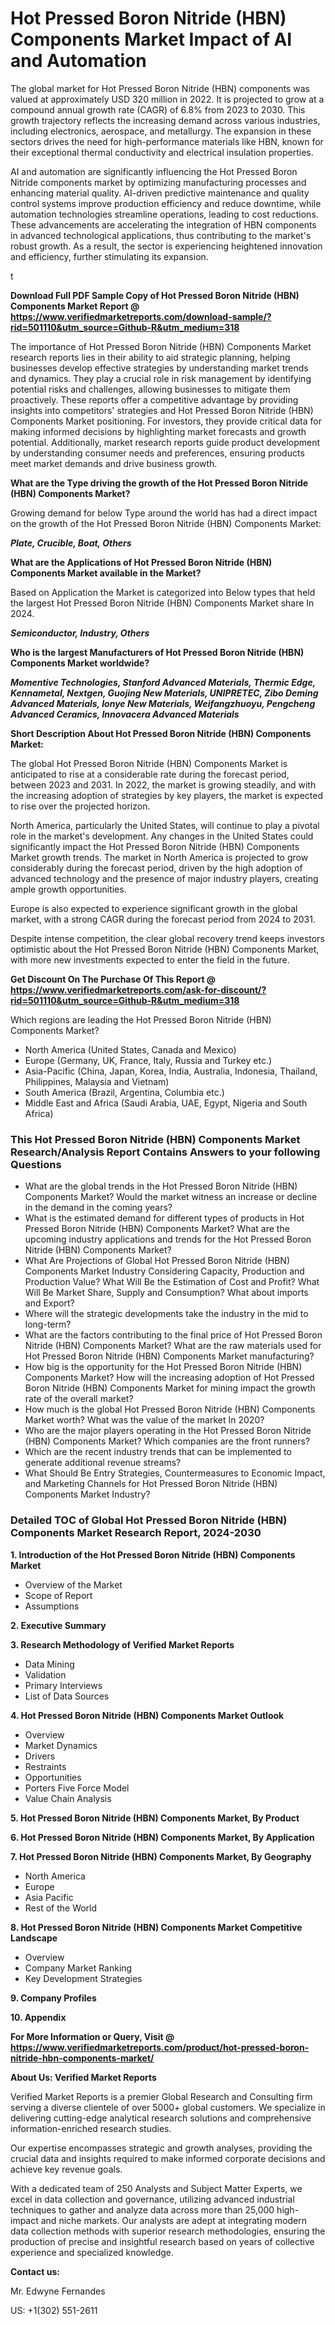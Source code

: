<meta name="title" content="Global  Hot Pressed Boron Nitride (HBN) Components Market Impact of AI and Automation"><meta name="description" content="  The global market for Hot Pressed Boron Nitride (HBN) components was valued at approximately USD 320 million in 2022. It is projected to grow at a compound annual gr"><meta name="title" content=" Hot Pressed Boron Nitride (HBN) Components Market Size, Share, Scope, Trends, Growth, Opportunities, Analysis, Forecast"> <h1>Hot Pressed Boron Nitride (HBN) Components Market Impact of AI and Automation</h1> <p>The global market for Hot Pressed Boron Nitride (HBN) components was valued at approximately USD 320 million in 2022. It is projected to grow at a compound annual growth rate (CAGR) of 6.8% from 2023 to 2030. This growth trajectory reflects the increasing demand across various industries, including electronics, aerospace, and metallurgy. The expansion in these sectors drives the need for high-performance materials like HBN, known for their exceptional thermal conductivity and electrical insulation properties.</p> <p>AI and automation are significantly influencing the Hot Pressed Boron Nitride components market by optimizing manufacturing processes and enhancing material quality. AI-driven predictive maintenance and quality control systems improve production efficiency and reduce downtime, while automation technologies streamline operations, leading to cost reductions. These advancements are accelerating the integration of HBN components in advanced technological applications, thus contributing to the market's robust growth. As a result, the sector is experiencing heightened innovation and efficiency, further stimulating its expansion.</p> t</p><p id="" class=""><strong>Download Full PDF Sample Copy of Hot Pressed Boron Nitride (HBN) Components Market Report @ <a href="https://www.verifiedmarketreports.com/download-sample/?rid=501110&utm_source=Github-R&utm_medium=318" target="_blank">https://www.verifiedmarketreports.com/download-sample/?rid=501110&utm_source=Github-R&utm_medium=318</a></strong></p><p>The importance of&nbsp;Hot Pressed Boron Nitride (HBN) Components Market research reports lies in their ability to aid strategic planning, helping businesses develop effective strategies by understanding market trends and dynamics. They play a crucial role in risk management by identifying potential risks and challenges, allowing businesses to mitigate them proactively. These reports offer a competitive advantage by providing insights into competitors' strategies and Hot Pressed Boron Nitride (HBN) Components Market positioning. For investors, they provide critical data for making informed decisions by highlighting market forecasts and growth potential. Additionally, market research reports guide product development by understanding consumer needs and preferences, ensuring products meet market demands and drive business growth.</p><p><strong>What are the&nbsp;Type driving the growth of the Hot Pressed Boron Nitride (HBN) Components Market?</strong></p><p id="" class="">Growing demand for below Type around the world has had a direct impact on the growth of the Hot Pressed Boron Nitride (HBN) Components Market:</p><em><strong>Plate, Crucible, Boat, Others</strong></em></p><strong>What are the&nbsp;Applications&nbsp;of Hot Pressed Boron Nitride (HBN) Components Market available in the Market?</strong></p><p id="" class="">Based on Application the Market is categorized into Below types that held the largest Hot Pressed Boron Nitride (HBN) Components Market share In 2024.</p><em><strong>Semiconductor, Industry, Others</strong></em></p><strong>Who is the largest Manufacturers of Hot Pressed Boron Nitride (HBN) Components Market worldwide?</strong></p><p><em><strong>Momentive Technologies, Stanford Advanced Materials, Thermic Edge, Kennametal, Nextgen, Guojing New Materials, UNIPRETEC, Zibo Deming Advanced Materials, Ionye New Materials, Weifangzhuoyu, Pengcheng Advanced Ceramics, Innovacera Advanced Materials</strong></em></p><p id="" class=""><strong>Short Description About Hot Pressed Boron Nitride (HBN) Components Market:</strong></p><p>The global Hot Pressed Boron Nitride (HBN) Components Market is anticipated to rise at a considerable rate during the forecast period, between 2023 and 2031. In 2022, the market is growing steadily, and with the increasing adoption of strategies by key players, the market is expected to rise over the projected horizon.</p><p>North America, particularly the United States, will continue to play a pivotal role in the market's development. Any changes in the United States could significantly impact the Hot Pressed Boron Nitride (HBN) Components Market growth trends. The market in North America is projected to grow considerably during the forecast period, driven by the high adoption of advanced technology and the presence of major industry players, creating ample growth opportunities.</p><p>Europe is also expected to experience significant growth in the global market, with a strong CAGR during the forecast period from 2024 to 2031.</p><p>Despite intense competition, the clear global recovery trend keeps investors optimistic about the Hot Pressed Boron Nitride (HBN) Components Market, with more new investments expected to enter the field in the future.</p><p id="" class=""><strong>Get Discount On The Purchase Of This Report @ <a href="https://www.verifiedmarketreports.com/ask-for-discount/?rid=501110&utm_source=Github-R&utm_medium=318" target="_blank">https://www.verifiedmarketreports.com/ask-for-discount/?rid=501110&utm_source=Github-R&utm_medium=318</a></strong></p>Which regions are leading the Hot Pressed Boron Nitride (HBN) Components Market?</p><ul><li>North America (United States, Canada and Mexico)</li><li>Europe (Germany, UK, France, Italy, Russia and Turkey etc.)</li><li>Asia-Pacific (China, Japan, Korea, India, Australia, Indonesia, Thailand, Philippines, Malaysia and Vietnam)</li><li>South America (Brazil, Argentina, Columbia etc.)</li><li>Middle East and Africa (Saudi Arabia, UAE, Egypt, Nigeria and South Africa)</li></ul><h3 id="" class="">This Hot Pressed Boron Nitride (HBN) Components Market Research/Analysis Report Contains Answers to your following Questions</h3><ul><li>What are the global trends in the Hot Pressed Boron Nitride (HBN) Components Market? Would the market witness an increase or decline in the demand in the coming years?</li><li>What is the estimated demand for different types of products in Hot Pressed Boron Nitride (HBN) Components Market? What are the upcoming industry applications and trends for the Hot Pressed Boron Nitride (HBN) Components Market?</li><li>What Are Projections of Global Hot Pressed Boron Nitride (HBN) Components Market Industry Considering Capacity, Production and Production Value? What Will Be the Estimation of Cost and Profit? What Will Be Market Share, Supply and Consumption? What about imports and Export?</li><li>Where will the strategic developments take the industry in the mid to long-term?</li><li>What are the factors contributing to the final price of Hot Pressed Boron Nitride (HBN) Components Market? What are the raw materials used for Hot Pressed Boron Nitride (HBN) Components Market manufacturing?</li><li>How big is the opportunity for the Hot Pressed Boron Nitride (HBN) Components Market? How will the increasing adoption of Hot Pressed Boron Nitride (HBN) Components Market for mining impact the growth rate of the overall market?</li><li>How much is the global Hot Pressed Boron Nitride (HBN) Components Market worth? What was the value of the market In 2020?</li><li>Who are the major players operating in the Hot Pressed Boron Nitride (HBN) Components Market? Which companies are the front runners?</li><li>Which are the recent industry trends that can be implemented to generate additional revenue streams?</li><li>What Should Be Entry Strategies, Countermeasures to Economic Impact, and Marketing Channels for Hot Pressed Boron Nitride (HBN) Components Market Industry?</li></ul><h3 id="" class="">Detailed TOC of Global Hot Pressed Boron Nitride (HBN) Components Market Research Report, 2024-2030</h3><p id="" class=""><strong>1. Introduction of the Hot Pressed Boron Nitride (HBN) Components Market</strong></p><ul><li>Overview of the Market</li><li>Scope of Report</li><li>Assumptions</li></ul><p id="" class=""><strong>2. Executive Summary</strong></p><p id="" class=""><strong>3. Research Methodology of Verified Market Reports</strong></p><ul><li>Data Mining</li><li>Validation</li><li>Primary Interviews</li><li>List of Data Sources</li></ul><p id="" class=""><strong>4. Hot Pressed Boron Nitride (HBN) Components Market Outlook</strong></p><ul><li>Overview</li><li>Market Dynamics</li><li>Drivers</li><li>Restraints</li><li>Opportunities</li><li>Porters Five Force Model</li><li>Value Chain Analysis</li></ul><p id="" class=""><strong>5. Hot Pressed Boron Nitride (HBN) Components Market, By Product</strong></p><p id="" class=""><strong>6. Hot Pressed Boron Nitride (HBN) Components Market, By Application</strong></p><p id="" class=""><strong>7. Hot Pressed Boron Nitride (HBN) Components Market, By Geography</strong></p><ul><li>North America</li><li>Europe</li><li>Asia Pacific</li><li>Rest of the World</li></ul><p id="" class=""><strong>8. Hot Pressed Boron Nitride (HBN) Components Market Competitive Landscape</strong></p><ul><li>Overview</li><li>Company Market Ranking</li><li>Key Development Strategies</li></ul><p id="" class=""><strong>9. Company Profiles</strong></p><p id="" class=""><strong>10. Appendix</strong></p><p id="" class=""><strong>For More Information or Query, Visit @ <a href="https://www.verifiedmarketreports.com/product/hot-pressed-boron-nitride-hbn-components-market/" target="_blank">https://www.verifiedmarketreports.com/product/hot-pressed-boron-nitride-hbn-components-market/</a></strong></p><p id="" class=""><strong>About Us: Verified Market Reports</strong></p><p id="" class="">Verified Market Reports is a premier Global Research and Consulting firm serving a diverse clientele of over 5000+ global customers. We specialize in delivering cutting-edge analytical research solutions and comprehensive information-enriched research studies.</p><p id="" class="">Our expertise encompasses strategic and growth analyses, providing the crucial data and insights required to make informed corporate decisions and achieve key revenue goals.</p><p id="" class="">With a dedicated team of 250 Analysts and Subject Matter Experts, we excel in data collection and governance, utilizing advanced industrial techniques to gather and analyze data across more than 25,000 high-impact and niche markets. Our analysts are adept at integrating modern data collection methods with superior research methodologies, ensuring the production of precise and insightful research based on years of collective experience and specialized knowledge.</p><p id="" class=""><strong>Contact us:</strong></p><p id="" class="">Mr. Edwyne Fernandes</p><p id="" class="">US: +1(302) 551-2611</p>